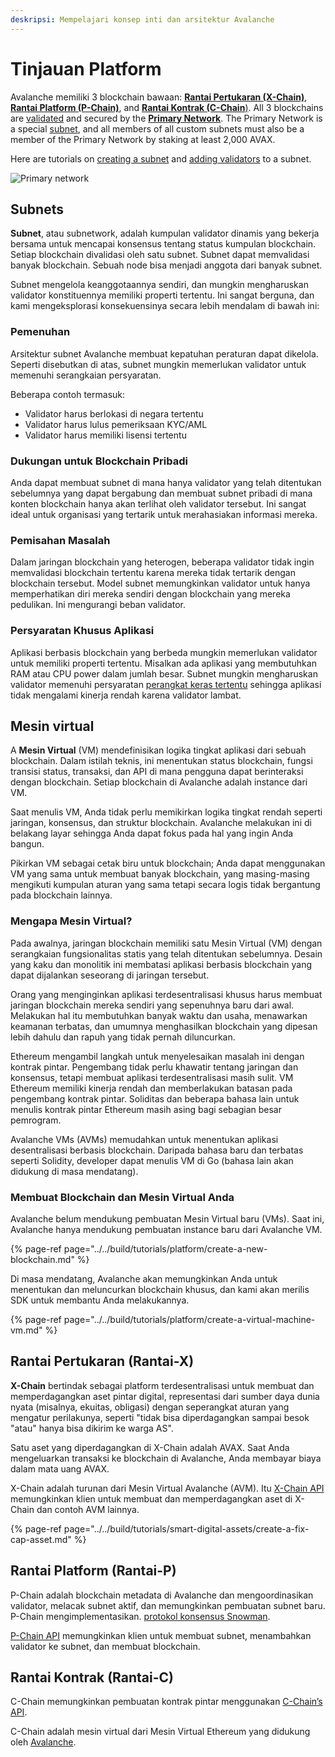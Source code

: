 ```yaml
---
deskripsi: Mempelajari konsep inti dan arsitektur Avalanche
---
```


# Tinjauan Platform

Avalanche memiliki 3 blockchain bawaan: [**Rantai Pertukaran \(X-Chain\)**](./#exchange-chain-x-chain), [**Rantai Platform \(P-Chain\)**](./#platform-chain-p-chain), and [**Rantai Kontrak \(C-Chain**\)](./#contract-chain-c-chain). All 3 blockchains are [validated](http://support.avalabs.org/en/articles/4064704-what-is-a-blockchain-validator) and secured by the [**Primary Network**](http://support.avalabs.org/en/articles/4135650-what-is-the-primary-network). The Primary Network is a special [subnet](http://support.avalabs.org/en/articles/4064861-what-is-a-subnetwork-subnet), and all members of all custom subnets must also be a member of the Primary Network by staking at least 2,000 AVAX.

Here are tutorials on [creating a subnet](../../build/tutorials/platform/create-a-subnet.md) and [adding validators](../../build/tutorials/nodes-and-staking/add-a-validator.md) to a subnet.

![Primary network](../../.gitbook/assets/primary-network.png)

## Subnets

**Subnet**, atau subnetwork, adalah kumpulan validator dinamis yang bekerja bersama untuk mencapai konsensus tentang status kumpulan blockchain. Setiap blockchain divalidasi oleh satu subnet. Subnet dapat memvalidasi banyak blockchain. Sebuah node bisa menjadi anggota dari banyak subnet.

Subnet mengelola keanggotaannya sendiri, dan mungkin mengharuskan validator konstituennya memiliki properti tertentu. Ini sangat berguna, dan kami mengeksplorasi konsekuensinya secara lebih mendalam di bawah ini:

### Pemenuhan

Arsitektur subnet Avalanche membuat kepatuhan peraturan dapat dikelola. Seperti disebutkan di atas, subnet mungkin memerlukan validator untuk memenuhi serangkaian persyaratan.

Beberapa contoh termasuk:

* Validator harus berlokasi di negara tertentu
* Validator harus lulus pemeriksaan KYC/AML
* Validator harus memiliki lisensi tertentu

### Dukungan untuk Blockchain Pribadi

Anda dapat membuat subnet di mana hanya validator yang telah ditentukan sebelumnya yang dapat bergabung dan membuat subnet pribadi di mana konten blockchain hanya akan terlihat oleh validator tersebut. Ini sangat ideal untuk organisasi yang tertarik untuk merahasiakan informasi mereka.

### Pemisahan Masalah

Dalam jaringan blockchain yang heterogen, beberapa validator tidak ingin memvalidasi blockchain tertentu karena mereka tidak tertarik dengan blockchain tersebut. Model subnet memungkinkan validator untuk hanya memperhatikan diri mereka sendiri dengan blockchain yang mereka pedulikan. Ini mengurangi beban validator.

### Persyaratan Khusus Aplikasi

Aplikasi berbasis blockchain yang berbeda mungkin memerlukan validator untuk memiliki properti tertentu. Misalkan ada aplikasi yang membutuhkan RAM atau CPU power dalam jumlah besar. Subnet mungkin mengharuskan validator memenuhi persyaratan [perangkat keras tertentu](http://support.avalabs.org/en/articles/4064879-technical-requirements-for-running-a-validator-node-on-avalanche) sehingga aplikasi tidak mengalami kinerja rendah karena validator lambat.

## Mesin virtual

A **Mesin Virtual** \(VM\) mendefinisikan logika tingkat aplikasi dari sebuah blockchain. Dalam istilah teknis, ini menentukan status blockchain, fungsi transisi status, transaksi, dan API di mana pengguna dapat berinteraksi dengan blockchain. Setiap blockchain di Avalanche adalah instance dari VM.

Saat menulis VM, Anda tidak perlu memikirkan logika tingkat rendah seperti jaringan, konsensus, dan struktur blockchain. Avalanche melakukan ini di belakang layar sehingga Anda dapat fokus pada hal yang ingin Anda bangun.

Pikirkan VM sebagai cetak biru untuk blockchain; Anda dapat menggunakan VM yang sama untuk membuat banyak blockchain, yang masing-masing mengikuti kumpulan aturan yang sama tetapi secara logis tidak bergantung pada blockchain lainnya.

### Mengapa Mesin Virtual?

Pada awalnya, jaringan blockchain memiliki satu Mesin Virtual \(VM\) dengan serangkaian fungsionalitas statis yang telah ditentukan sebelumnya. Desain yang kaku dan monolitik ini membatasi aplikasi berbasis blockchain yang dapat dijalankan seseorang di jaringan tersebut.

Orang yang menginginkan aplikasi terdesentralisasi khusus harus membuat jaringan blockchain mereka sendiri yang sepenuhnya baru dari awal. Melakukan hal itu membutuhkan banyak waktu dan usaha, menawarkan keamanan terbatas, dan umumnya menghasilkan blockchain yang dipesan lebih dahulu dan rapuh yang tidak pernah diluncurkan.

Ethereum mengambil langkah untuk menyelesaikan masalah ini dengan kontrak pintar. Pengembang tidak perlu khawatir tentang jaringan dan konsensus, tetapi membuat aplikasi terdesentralisasi masih sulit. VM Ethereum memiliki kinerja rendah dan memberlakukan batasan pada pengembang kontrak pintar. Soliditas dan beberapa bahasa lain untuk menulis kontrak pintar Ethereum masih asing bagi sebagian besar pemrogram.

Avalanche VMs \(AVMs\) memudahkan untuk menentukan aplikasi desentralisasi berbasis blockchain. Daripada bahasa baru dan terbatas seperti Solidity, developer dapat menulis VM di Go \(bahasa lain akan didukung di masa mendatang\).

### Membuat Blockchain dan Mesin Virtual Anda

Avalanche belum mendukung pembuatan Mesin Virtual baru \(VMs\). Saat ini, Avalanche hanya mendukung pembuatan instance baru dari Avalanche VM.

{% page-ref page="../../build/tutorials/platform/create-a-new-blockchain.md" %}

Di masa mendatang, Avalanche akan memungkinkan Anda untuk menentukan dan meluncurkan blockchain khusus, dan kami akan merilis SDK untuk membantu Anda melakukannya.

{% page-ref page="../../build/tutorials/platform/create-a-virtual-machine-vm.md" %}

## Rantai Pertukaran \(Rantai-X\)

**X-Chain** bertindak sebagai platform terdesentralisasi untuk membuat dan memperdagangkan aset pintar digital, representasi dari sumber daya dunia nyata \(misalnya, ekuitas, obligasi\) dengan seperangkat aturan yang mengatur perilakunya, seperti "tidak bisa diperdagangkan sampai besok "atau" hanya bisa dikirim ke warga AS".

Satu aset yang diperdagangkan di X-Chain adalah AVAX. Saat Anda mengeluarkan transaksi ke blockchain di Avalanche, Anda membayar biaya dalam mata uang AVAX.

X-Chain adalah turunan dari Mesin Virtual Avalanche (AVM). Itu [X-Chain API](../../build/avalanchego-apis/exchange-chain-x-chain-api.md) memungkinkan klien untuk membuat dan memperdagangkan aset di X-Chain dan contoh AVM lainnya.

{% page-ref page="../../build/tutorials/smart-digital-assets/create-a-fix-cap-asset.md" %}

## Rantai Platform \(Rantai-P\)


P-Chain adalah blockchain metadata di Avalanche dan mengoordinasikan validator, melacak subnet aktif, dan memungkinkan pembuatan subnet baru. P-Chain mengimplementasikan. [protokol konsensus Snowman](../../#snowman-consensus-protocol).

[P-Chain API](../../build/avalanchego-apis/platform-chain-p-chain-api.md) memungkinkan klien untuk membuat subnet, menambahkan validator ke subnet, dan membuat blockchain.

## Rantai Kontrak \(Rantai-C\)

C-Chain memungkinkan pembuatan kontrak pintar menggunakan [C-Chain’s API](../../build/avalanchego-apis/contract-chain-c-chain-api.md).

C-Chain adalah mesin virtual dari Mesin Virtual Ethereum yang didukung oleh [Avalanche](../../).

<!--stackedit_data:
eyJoaXN0b3J5IjpbMTE4MzYwNDI2MSwzNzcxMjI2MzIsLTEwNj
UwNTg5NDgsLTIwNDc0OTMwMTcsMTkyMDA1ODkzMiwtNzczNDUw
MjU2LDEzODIxMjM1MjVdfQ==
-->